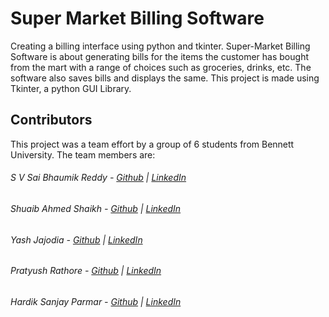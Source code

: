 # Super Market Billing Software

Creating a billing interface using python and tkinter.
Super-Market Billing Software is about generating bills for the items the customer has bought from the mart with a range of choices such as groceries, drinks, etc. The software also saves bills and displays the same. This project is made using Tkinter, a python GUI Library.

## Contributors

This project was a team effort by a group of 6 students from Bennett University. The team members are:

###### S V Sai Bhaumik Reddy - [Github](https://github.com/bhaumik2784) | [LinkedIn](https://www.linkedin.com/in/s-v-sai-bhaumik-reddy-2a3239237/) 
###### Shuaib Ahmed Shaikh - [Github](https://github.com/Shuaib777) | [LinkedIn](https://www.linkedin.com/in/shuaib-ahmed-shaikh-7b2aa5251/)
###### Yash Jajodia - [Github](https://github.com/Brogrammers-Yash) | [LinkedIn](https://www.linkedin.com/in/yash-jajodia-1310b825b/) 
###### Pratyush Rathore - [Github]() | [LinkedIn]()
###### Hardik Sanjay Parmar - [Github]() | [LinkedIn]()